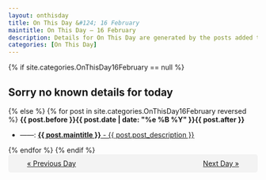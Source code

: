 ```yaml
---
layout: onthisday
title: On This Day &#124; 16 February
maintitle: On This Day — 16 February
description: Details for On This Day are generated by the posts added to the website so the content is subject to changes/updates over time.
categories: [On This Day]
---
```


{% if site.categories.OnThisDay16February == null %}
<h2>Sorry no known details for today</h2>
{% else %}
{% for post in site.categories.OnThisDay16February reversed %}
<strong>{{ post.before }}{{ post.date | date: "%e %B %Y" }}{{ post.after }}</strong>
<ul>
<li> ——: <a class="{{ post.class }}" href="{{ post.url }}"><strong>{{ post.maintitle }}</strong> - {{ post.post_description }}</a></li>
</ul>
{% endfor %}
{% endif %}
<br />
<div style="background-color: #f3f3f3; padding: 10px; border-radius: 5px; text-align: center; display: flex; justify-content: space-evenly;">
<a href="/onthisday/02/02-15">« Previous Day</a>
<span style="visibility:hidden;">[ Visit Leap Year February 29 ]</span>
<a href="/onthisday/02/02-17">Next Day »</a>
</div>
